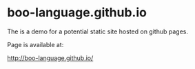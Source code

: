 boo-language.github.io
======================

The is a demo for a potential static site hosted on github pages.

Page is available at:

http://boo-language.github.io/
